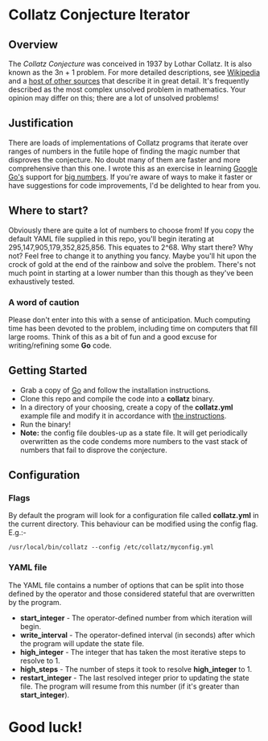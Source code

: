 # Collatz Conjecture Iterator

## Overview
The *Collatz Conjecture* was conceived in 1937 by Lothar Collatz.  It is also known as the 3n + 1 problem.  For more detailed descriptions, see [Wikipedia](https://en.wikipedia.org/wiki/Collatz_conjecture) and a [host of other sources](https://www.google.co.uk/search?q=collatz+conjecture) that describe it in great detail.  It's frequently described as the most complex unsolved problem in mathematics.  Your opinion may differ on this; there are a lot of unsolved problems!

## Justification
There are loads of implementations of Collatz programs that iterate over ranges of numbers in the futile hope of finding the magic number that disproves the conjecture.  No doubt many of them are faster and more comprehensive than this one.  I wrote this as an exercise in learning [Google Go's](https://golang.org/) support for [big numbers](https://pkg.go.dev/math/big).  If you're aware of ways to make it faster or have suggestions for code improvements, I'd be delighted to hear from you.

## Where to start?
Obviously there are quite a lot of numbers to choose from!  If you copy the default YAML file supplied in this repo, you'll begin iterating at 295,147,905,179,352,825,856.  This equates to 2^68.  Why start there?  Why not?  Feel free to change it to anything you fancy.  Maybe you'll hit upon the crock of gold at the end of the rainbow and solve the problem.  There's not much point in starting at a lower number than this though as they've been exhaustively tested.

### A word of caution
Please don't enter into this with a sense of anticipation.  Much computing time has been devoted to the problem, including time on computers that fill large rooms.  Think of this as a bit of fun and a good excuse for writing/refining some **Go** code.

## Getting Started
* Grab a copy of [Go](https://golang.org/dl/) and follow the installation instructions.
* Clone this repo and compile the code into a **collatz** binary.
* In a directory of your choosing, create a copy of the **collatz.yml** example file and modify it in accordance with [the instructions](#Configuration).
* Run the binary!
* **Note:** the config file doubles-up as a state file.  It will get periodically overwritten as the code condems more numbers to the vast stack of numbers that fail to disprove the conjecture.

## Configuration
### Flags
By default the program will look for a configuration file called **collatz.yml** in the current directory.  This behaviour can be modified using the config flag.  E.g.:-

`/usr/local/bin/collatz --config /etc/collatz/myconfig.yml`

### YAML file
The YAML file contains a number of options that can be split into those defined by the operator and those considered stateful that are overwritten by the program.
* **start_integer** - The operator-defined number from which iteration will begin.
* **write_interval** - The operator-defined interval (in seconds) after which the program will update the state file.
* **high_integer** - The integer that has taken the most iterative steps to resolve to 1.
* **high_steps** - The number of steps it took to resolve **high_integer** to 1.
* **restart_integer** - The last resolved integer prior to updating the state file.  The program will resume from this number (if it's greater than **start_integer**).

# Good luck!